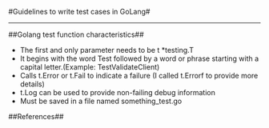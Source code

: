 #Guidelines to write test cases in GoLang#

- - - - 

##Golang test function characteristics##
* The first and only parameter needs to be t *testing.T
* It begins with the word Test followed by a word or phrase starting with a capital letter.(Example: TestValidateClient)
* Calls t.Error or t.Fail to indicate a failure (I called t.Errorf to provide more details)
* t.Log can be used to provide non-failing debug information
* Must be saved in a file named something_test.go

##References##
